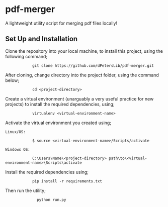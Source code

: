 # pdf-merger
A lightweight utility script for merging pdf files locally!

## Set Up and Installation

Clone the repository into your local machine, to install this project, using the following command;
                
                git clone https://github.com/dPetersLib/pdf-merger.git

After cloning, change directory into the project folder, using the command below;

                cd <project-directory>
                
Create a virtual environment (unarguably a very useful practice for new projects) to install the required dependencies, using; 

                virtualenv <virtual-environment-name>
                 
Activate the virtual environment you created using;              
  
    Linux/OS: 
   
                $ source <virtual-environment-name>/Scripts/activate
              
    Windows OS:
   
                C:\Users\Name\<project-directory> path\to\<virtual-environment-name>\Scripts\activate
  
Install the required dependencies using;

                pip install -r requirements.txt
                
Then run the utility;

                  python run.py
